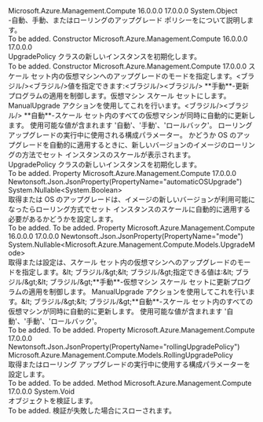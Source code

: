 <Type Name="UpgradePolicy" FullName="Microsoft.Azure.Management.Compute.Models.UpgradePolicy">
  <TypeSignature Language="C#" Value="public class UpgradePolicy" />
  <TypeSignature Language="ILAsm" Value=".class public auto ansi beforefieldinit UpgradePolicy extends System.Object" />
  <TypeSignature Language="DocId" Value="T:Microsoft.Azure.Management.Compute.Models.UpgradePolicy" />
  <TypeSignature Language="VB.NET" Value="Public Class UpgradePolicy" />
  <TypeSignature Language="F#" Value="type UpgradePolicy = class" />
  <AssemblyInfo>
    <AssemblyName>Microsoft.Azure.Management.Compute</AssemblyName>
    <AssemblyVersion>16.0.0.0</AssemblyVersion>
    <AssemblyVersion>17.0.0.0</AssemblyVersion>
  </AssemblyInfo>
  <Base>
    <BaseTypeName>System.Object</BaseTypeName>
  </Base>
  <Interfaces />
  <Docs>
    <summary>
            -自動、手動、またはローリングのアップグレード ポリシーをについて説明します。
            </summary>
    <remarks>To be added.</remarks>
  </Docs>
  <Members>
    <Member MemberName=".ctor">
      <MemberSignature Language="C#" Value="public UpgradePolicy ();" />
      <MemberSignature Language="ILAsm" Value=".method public hidebysig specialname rtspecialname instance void .ctor() cil managed" />
      <MemberSignature Language="DocId" Value="M:Microsoft.Azure.Management.Compute.Models.UpgradePolicy.#ctor" />
      <MemberSignature Language="VB.NET" Value="Public Sub New ()" />
      <MemberType>Constructor</MemberType>
      <AssemblyInfo>
        <AssemblyName>Microsoft.Azure.Management.Compute</AssemblyName>
        <AssemblyVersion>16.0.0.0</AssemblyVersion>
        <AssemblyVersion>17.0.0.0</AssemblyVersion>
      </AssemblyInfo>
      <Parameters />
      <Docs>
        <summary>
            UpgradePolicy クラスの新しいインスタンスを初期化します。
            </summary>
        <remarks>To be added.</remarks>
      </Docs>
    </Member>
    <Member MemberName=".ctor">
      <MemberSignature Language="C#" Value="public UpgradePolicy (Nullable&lt;Microsoft.Azure.Management.Compute.Models.UpgradeMode&gt; mode = null, Microsoft.Azure.Management.Compute.Models.RollingUpgradePolicy rollingUpgradePolicy = null, Nullable&lt;bool&gt; automaticOSUpgrade = null);" />
      <MemberSignature Language="ILAsm" Value=".method public hidebysig specialname rtspecialname instance void .ctor(valuetype System.Nullable`1&lt;valuetype Microsoft.Azure.Management.Compute.Models.UpgradeMode&gt; mode, class Microsoft.Azure.Management.Compute.Models.RollingUpgradePolicy rollingUpgradePolicy, valuetype System.Nullable`1&lt;bool&gt; automaticOSUpgrade) cil managed" />
      <MemberSignature Language="DocId" Value="M:Microsoft.Azure.Management.Compute.Models.UpgradePolicy.#ctor(System.Nullable{Microsoft.Azure.Management.Compute.Models.UpgradeMode},Microsoft.Azure.Management.Compute.Models.RollingUpgradePolicy,System.Nullable{System.Boolean})" />
      <MemberSignature Language="F#" Value="new Microsoft.Azure.Management.Compute.Models.UpgradePolicy : Nullable&lt;Microsoft.Azure.Management.Compute.Models.UpgradeMode&gt; * Microsoft.Azure.Management.Compute.Models.RollingUpgradePolicy * Nullable&lt;bool&gt; -&gt; Microsoft.Azure.Management.Compute.Models.UpgradePolicy" Usage="new Microsoft.Azure.Management.Compute.Models.UpgradePolicy (mode, rollingUpgradePolicy, automaticOSUpgrade)" />
      <MemberType>Constructor</MemberType>
      <AssemblyInfo>
        <AssemblyName>Microsoft.Azure.Management.Compute</AssemblyName>
        <AssemblyVersion>17.0.0.0</AssemblyVersion>
      </AssemblyInfo>
      <Parameters>
        <Parameter Name="mode" Type="System.Nullable&lt;Microsoft.Azure.Management.Compute.Models.UpgradeMode&gt;" />
        <Parameter Name="rollingUpgradePolicy" Type="Microsoft.Azure.Management.Compute.Models.RollingUpgradePolicy" />
        <Parameter Name="automaticOSUpgrade" Type="System.Nullable&lt;System.Boolean&gt;" />
      </Parameters>
      <Docs>
        <param name="mode">スケール セット内の仮想マシンへのアップグレードのモードを指定します。&lt;ブラジル/&gt;&lt;ブラジル/&gt;値を指定できます:&lt;ブラジル/&gt;&lt;ブラジル/&gt; **手動**-更新プログラムの適用を制御します。仮想マシン スケール セットにします。 ManualUpgrade アクションを使用してこれを行います。&lt;ブラジル/&gt;&lt;ブラジル/&gt; **自動**-スケール セット内のすべての仮想マシンが同時に自動的に更新します。 使用可能な値が含まれます '自動'、'手動'、'ロールバック'。</param>
        <param name="rollingUpgradePolicy">ローリング アップグレードの実行中に使用される構成パラメーター。</param>
        <param name="automaticOSUpgrade">かどうか OS のアップグレードを自動的に適用するときに、新しいバージョンのイメージのローリングの方法でセット インスタンスのスケールが表示されます。</param>
        <summary>
            UpgradePolicy クラスの新しいインスタンスを初期化します。
            </summary>
        <remarks>To be added.</remarks>
      </Docs>
    </Member>
    <Member MemberName="AutomaticOSUpgrade">
      <MemberSignature Language="C#" Value="public Nullable&lt;bool&gt; AutomaticOSUpgrade { get; set; }" />
      <MemberSignature Language="ILAsm" Value=".property instance valuetype System.Nullable`1&lt;bool&gt; AutomaticOSUpgrade" />
      <MemberSignature Language="DocId" Value="P:Microsoft.Azure.Management.Compute.Models.UpgradePolicy.AutomaticOSUpgrade" />
      <MemberSignature Language="VB.NET" Value="Public Property AutomaticOSUpgrade As Nullable(Of Boolean)" />
      <MemberSignature Language="F#" Value="member this.AutomaticOSUpgrade : Nullable&lt;bool&gt; with get, set" Usage="Microsoft.Azure.Management.Compute.Models.UpgradePolicy.AutomaticOSUpgrade" />
      <MemberType>Property</MemberType>
      <AssemblyInfo>
        <AssemblyName>Microsoft.Azure.Management.Compute</AssemblyName>
        <AssemblyVersion>17.0.0.0</AssemblyVersion>
      </AssemblyInfo>
      <Attributes>
        <Attribute>
          <AttributeName>Newtonsoft.Json.JsonProperty(PropertyName="automaticOSUpgrade")</AttributeName>
        </Attribute>
      </Attributes>
      <ReturnValue>
        <ReturnType>System.Nullable&lt;System.Boolean&gt;</ReturnType>
      </ReturnValue>
      <Docs>
        <summary>
            取得または OS のアップグレードは、イメージの新しいバージョンが利用可能になったらローリング方式でセット インスタンスのスケールに自動的に適用する必要があるかどうかを設定します。
            </summary>
        <value>To be added.</value>
        <remarks>To be added.</remarks>
      </Docs>
    </Member>
    <Member MemberName="Mode">
      <MemberSignature Language="C#" Value="public Nullable&lt;Microsoft.Azure.Management.Compute.Models.UpgradeMode&gt; Mode { get; set; }" />
      <MemberSignature Language="ILAsm" Value=".property instance valuetype System.Nullable`1&lt;valuetype Microsoft.Azure.Management.Compute.Models.UpgradeMode&gt; Mode" />
      <MemberSignature Language="DocId" Value="P:Microsoft.Azure.Management.Compute.Models.UpgradePolicy.Mode" />
      <MemberSignature Language="VB.NET" Value="Public Property Mode As Nullable(Of UpgradeMode)" />
      <MemberSignature Language="F#" Value="member this.Mode : Nullable&lt;Microsoft.Azure.Management.Compute.Models.UpgradeMode&gt; with get, set" Usage="Microsoft.Azure.Management.Compute.Models.UpgradePolicy.Mode" />
      <MemberType>Property</MemberType>
      <AssemblyInfo>
        <AssemblyName>Microsoft.Azure.Management.Compute</AssemblyName>
        <AssemblyVersion>16.0.0.0</AssemblyVersion>
        <AssemblyVersion>17.0.0.0</AssemblyVersion>
      </AssemblyInfo>
      <Attributes>
        <Attribute>
          <AttributeName>Newtonsoft.Json.JsonProperty(PropertyName="mode")</AttributeName>
        </Attribute>
      </Attributes>
      <ReturnValue>
        <ReturnType>System.Nullable&lt;Microsoft.Azure.Management.Compute.Models.UpgradeMode&gt;</ReturnType>
      </ReturnValue>
      <Docs>
        <summary>
            取得または設定は、スケール セット内の仮想マシンへのアップグレードのモードを指定します。&amp;lt; ブラジル/&amp;gt;&amp;lt; ブラジル/&amp;gt;指定できる値は:&amp;lt; ブラジル/&amp;gt;&amp;lt; ブラジル/&amp;gt;**手動**-仮想マシン スケール セットに更新プログラムの適用を制御します。 ManualUpgrade アクションを使用してこれを行います。&amp;lt; ブラジル/&amp;gt;&amp;lt; ブラジル/&amp;gt;**自動**-スケール セット内のすべての仮想マシンが同時に自動的に更新します。
            使用可能な値が含まれます '自動'、'手動'、'ロールバック'。
            </summary>
        <value>To be added.</value>
        <remarks>To be added.</remarks>
      </Docs>
    </Member>
    <Member MemberName="RollingUpgradePolicy">
      <MemberSignature Language="C#" Value="public Microsoft.Azure.Management.Compute.Models.RollingUpgradePolicy RollingUpgradePolicy { get; set; }" />
      <MemberSignature Language="ILAsm" Value=".property instance class Microsoft.Azure.Management.Compute.Models.RollingUpgradePolicy RollingUpgradePolicy" />
      <MemberSignature Language="DocId" Value="P:Microsoft.Azure.Management.Compute.Models.UpgradePolicy.RollingUpgradePolicy" />
      <MemberSignature Language="VB.NET" Value="Public Property RollingUpgradePolicy As RollingUpgradePolicy" />
      <MemberSignature Language="F#" Value="member this.RollingUpgradePolicy : Microsoft.Azure.Management.Compute.Models.RollingUpgradePolicy with get, set" Usage="Microsoft.Azure.Management.Compute.Models.UpgradePolicy.RollingUpgradePolicy" />
      <MemberType>Property</MemberType>
      <AssemblyInfo>
        <AssemblyName>Microsoft.Azure.Management.Compute</AssemblyName>
        <AssemblyVersion>17.0.0.0</AssemblyVersion>
      </AssemblyInfo>
      <Attributes>
        <Attribute>
          <AttributeName>Newtonsoft.Json.JsonProperty(PropertyName="rollingUpgradePolicy")</AttributeName>
        </Attribute>
      </Attributes>
      <ReturnValue>
        <ReturnType>Microsoft.Azure.Management.Compute.Models.RollingUpgradePolicy</ReturnType>
      </ReturnValue>
      <Docs>
        <summary>
            取得またはローリング アップグレードの実行中に使用する構成パラメーターを設定します。
            </summary>
        <value>To be added.</value>
        <remarks>To be added.</remarks>
      </Docs>
    </Member>
    <Member MemberName="Validate">
      <MemberSignature Language="C#" Value="public virtual void Validate ();" />
      <MemberSignature Language="ILAsm" Value=".method public hidebysig newslot virtual instance void Validate() cil managed" />
      <MemberSignature Language="DocId" Value="M:Microsoft.Azure.Management.Compute.Models.UpgradePolicy.Validate" />
      <MemberSignature Language="VB.NET" Value="Public Overridable Sub Validate ()" />
      <MemberSignature Language="F#" Value="abstract member Validate : unit -&gt; unit&#xA;override this.Validate : unit -&gt; unit" Usage="upgradePolicy.Validate " />
      <MemberType>Method</MemberType>
      <AssemblyInfo>
        <AssemblyName>Microsoft.Azure.Management.Compute</AssemblyName>
        <AssemblyVersion>17.0.0.0</AssemblyVersion>
      </AssemblyInfo>
      <ReturnValue>
        <ReturnType>System.Void</ReturnType>
      </ReturnValue>
      <Parameters />
      <Docs>
        <summary>
            オブジェクトを検証します。
            </summary>
        <remarks>To be added.</remarks>
        <exception cref="T:Microsoft.Rest.ValidationException">
            検証が失敗した場合にスローされます。
            </exception>
      </Docs>
    </Member>
  </Members>
</Type>